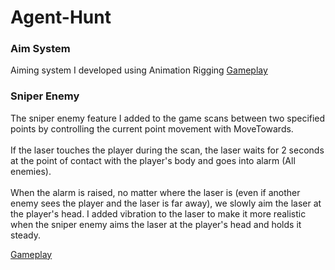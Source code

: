 # Agent-Hunt

### Aim System
Aiming system I developed using Animation Rigging
[Gameplay](https://youtube.com/shorts/W_alZdidL84?feature=share)

### Sniper Enemy
The sniper enemy feature I added to the game scans between two specified points by controlling the current point movement with MoveTowards. 
<br/><br/>If the laser touches the player during the scan, the laser waits for 2 seconds at the point of contact with the player's body and goes into alarm (All enemies).
<br/><br/>When the alarm is raised, no matter where the laser is (even if another enemy sees the player and the laser is far away), we slowly aim the laser at the player's head.
I added vibration to the laser to make it more realistic when the sniper enemy aims the laser at the player's head and holds it steady.

[Gameplay](https://youtube.com/shorts/V0ldDtvo2dU)
